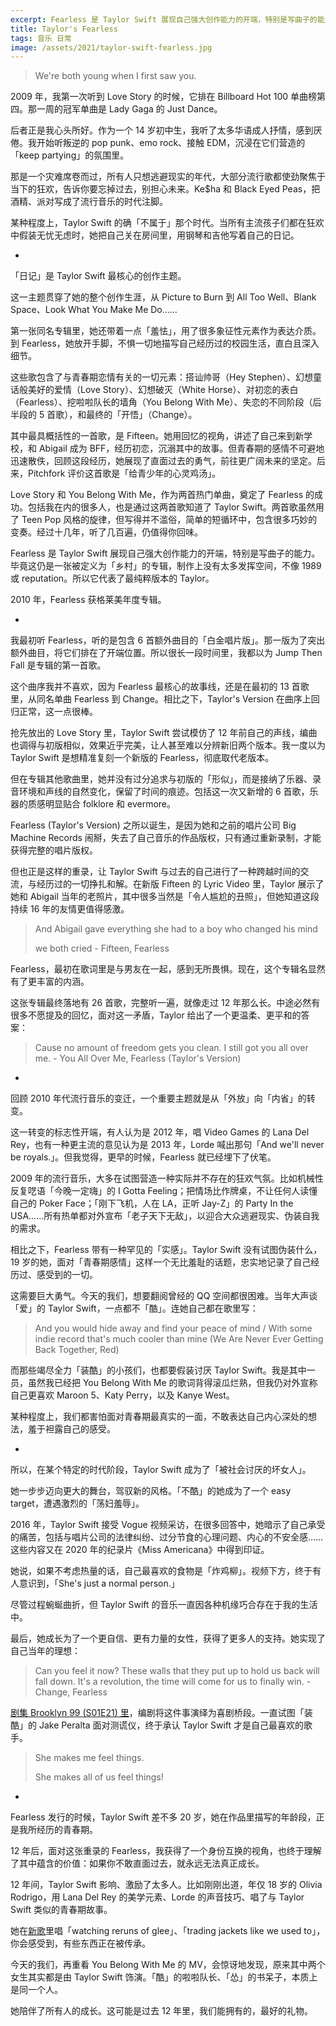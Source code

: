 ```yaml
---
excerpt: Fearless 是 Taylor Swift 展现自己强大创作能力的开端，特别是写曲子的能力。毕竟这仍是一张被定义为「乡村」的专辑，制作上没有太多发挥空间，不像 1989 或 reputation。所以它代表了最纯粹版本的 Taylor。
title: Taylor's Fearless
tags: 音乐 日常
image: /assets/2021/taylor-swift-fearless.jpg
---
```


> We're both young when I first saw you.

2009 年，我第一次听到 Love Story 的时候，它排在 Billboard Hot 100 单曲榜第四。那一周的冠军单曲是 Lady Gaga 的 Just Dance。

后者正是我心头所好。作为一个 14 岁初中生，我听了太多华语成人抒情，感到厌倦。我开始听叛逆的 pop punk、emo rock、接触 EDM，沉浸在它们营造的「keep partying」的氛围里。

那是一个灾难席卷而过，所有人只想逃避现实的年代，大部分流行歌都使劲聚焦于当下的狂欢，告诉你要忘掉过去，别担心未来。Ke$ha 和 Black Eyed Peas，把酒精、派对写成了流行音乐的时代注脚。

某种程度上，Taylor Swift 的确「不属于」那个时代。当所有主流孩子们都在狂欢中假装无忧无虑时，她把自己关在房间里，用钢琴和吉他写着自己的日记。

-

「日记」是 Taylor Swift 最核心的创作主题。

这一主题贯穿了她的整个创作生涯，从 Picture to Burn 到 All Too Well、Blank Space、Look What You Make Me Do……

第一张同名专辑里，她还带着一点「羞怯」，用了很多象征性元素作为表达介质。到 Fearless，她放开手脚，不惧一切地描写自己经历过的校园生活，直白且深入细节。

这些歌包含了与青春期恋情有关的一切元素：搭讪帅哥（Hey Stephen）、幻想童话般美好的爱情（Love Story）、幻想破灭（White Horse）、对初恋的表白（Fearless）、挖啦啦队长的墙角（You Belong With Me）、失恋的不同阶段（后半段的 5 首歌），和最终的「开悟」（Change）。

其中最具概括性的一首歌，是 Fifteen。她用回忆的视角，讲述了自己来到新学校，和 Abigail 成为 BFF，经历初恋，沉溺其中的故事。但青春期的感情不可避地迅速散佚，回顾这段经历，她展现了直面过去的勇气，前往更广阔未来的坚定。后来，Pitchfork 评价这首歌是「给青少年的心灵鸡汤」。

Love Story 和 You Belong With Me，作为两首热门单曲，奠定了 Fearless 的成功。包括我在内的很多人，也是通过这两首歌知道了 Taylor Swift。两首歌虽然用了 Teen Pop 风格的旋律，但写得并不滥俗，简单的短循环中，包含很多巧妙的变奏。经过十几年，听了几百遍，仍值得你回味。

Fearless 是 Taylor Swift 展现自己强大创作能力的开端，特别是写曲子的能力。毕竟这仍是一张被定义为「乡村」的专辑，制作上没有太多发挥空间，不像 1989 或 reputation。所以它代表了最纯粹版本的 Taylor。

2010 年，Fearless 获格莱美年度专辑。

-

我最初听 Fearless，听的是包含 6 首额外曲目的「白金唱片版」。那一版为了突出额外曲目，将它们排在了开端位置。所以很长一段时间里，我都以为 Jump Then Fall 是专辑的第一首歌。

这个曲序我并不喜欢，因为 Fearless 最核心的故事线，还是在最初的 13 首歌里，从同名单曲 Fearless 到 Change。相比之下，Taylor's Version 在曲序上回归正常，这一点很棒。

抢先放出的 Love Story 里，Taylor Swift 尝试模仿了 12 年前自己的声线，编曲也调得与初版相似，效果近乎完美，让人甚至难以分辨新旧两个版本。我一度以为 Taylor Swift 是想精准复刻一个新版的 Fearless，彻底取代老版本。

但在专辑其他歌曲里，她并没有过分追求与初版的「形似」，而是接纳了乐器、录音环境和声线的自然变化，保留了时间的痕迹。包括这一次又新增的 6 首歌，乐器的质感明显贴合 folklore 和 evermore。

Fearless (Taylor's Version) 之所以诞生，是因为她和之前的唱片公司 Big Machine Records 闹掰，失去了自己音乐的作品版权，只有通过重新录制，才能获得完整的唱片版权。

但也正是这样的重录，让 Taylor Swift 与过去的自己进行了一种跨越时间的交流，与经历过的一切挣扎和解。在新版 Fifteen 的 Lyric Video 里，Taylor 展示了她和 Abigail 当年的老照片，其中很多当然是「令人尴尬的丑照」，但她知道这段持续 16 年的友情更值得感激。

> And Abigail gave everything she had to a boy who changed his mind
>
> we both cried - Fifteen, Fearless

Fearless，最初在歌词里是与男友在一起，感到无所畏惧。现在，这个专辑名显然有了更丰富的内涵。

这张专辑最终落地有 26 首歌，完整听一遍，就像走过 12 年那么长。中途必然有很多不愿提及的回忆，面对这一矛盾，Taylor 给出了一个更温柔、更平和的答案：

> Cause no amount of freedom gets you clean. I still got you all over me. - You All Over Me, Fearless (Taylor's Version)

-

回顾 2010 年代流行音乐的变迁，一个重要主题就是从「外放」向「内省」的转变。

这一转变的标志性开端，有人认为是 2012 年，唱 Video Games 的 Lana Del Rey，也有一种更主流的意见认为是 2013 年，Lorde 喊出那句「And we'll never be royals.」。但我觉得，更早的时候，Fearless 就已经埋下了伏笔。

2009 年的流行音乐，大多在试图营造一种实际并不存在的狂欢气氛。比如机械性反复呓语「今晚一定嗨」的 I Gotta Feeling；把情场比作牌桌，不让任何人读懂自己的 Poker Face；「刚下飞机，人在 LA，正听 Jay-Z」的 Party In the USA……所有热单都对外宣布「老子天下无敌」，以迎合大众逃避现实、伪装自我的需求。

相比之下，Fearless 带有一种罕见的「实感」。Taylor Swift 没有试图伪装什么，19 岁的她，面对「青春期感情」这样一个无比羞耻的话题，忠实地记录了自己经历过、感受到的一切。

这需要巨大勇气。今天的我们，想要翻阅曾经的 QQ 空间都很困难。当年大声谈「爱」的 Taylor Swift，一点都不「酷」。连她自己都在歌里写：

> And you would hide away and find your peace of mind / With some indie record that's much cooler than mine (We Are Never Ever Getting Back Together, Red)

而那些竭尽全力「装酷」的小孩们，也都要假装讨厌 Taylor Swift。我是其中一员，虽然我已经把 You Belong With Me 的歌词背得滚瓜烂熟，但我仍对外宣称自己更喜欢 Maroon 5、Katy Perry，以及 Kanye West。

某种程度上，我们都害怕面对青春期最真实的一面，不敢表达自己内心深处的想法，羞于袒露自己的感受。

-

所以，在某个特定的时代阶段，Taylor Swift 成为了「被社会讨厌的坏女人」。

她一步步迈向更大的舞台，驾驭新的风格。「不酷」的她成为了一个 easy target，遭遇激烈的「荡妇羞辱」。

2016 年，Taylor Swift 接受 Vogue 视频采访，在很多回答中，她暗示了自己承受的痛苦，包括与唱片公司的法律纠纷、过分节食的心理问题、内心的不安全感……这些内容又在 2020 年的纪录片《Miss Americana》中得到印证。

她说，如果不考虑热量的话，自己最喜欢的食物是「炸鸡柳」。视频下方，终于有人意识到，「She's just a normal person.」

尽管过程蜿蜒曲折，但 Taylor Swift 的音乐一直因各种机缘巧合存在于我的生活中。

最后，她成长为了一个更自信、更有力量的女性，获得了更多人的支持。她实现了自己当年的理想：

> Can you feel it now? These walls that they put up to hold us back will fall down. It's a revolution, the time will come for us to finally win. - Change, Fearless

[剧集 Brooklyn 99 (S01E21) 里](https://youtu.be/uYx8kSiFqTg?t=54)，编剧将这件事演绎为喜剧桥段。一直试图「装酷」的 Jake Peralta 面对测谎仪，终于承认 Taylor Swift 才是自己最喜欢的歌手。

> She makes me feel things.
>
> She makes all of us feel things!

-

Fearless 发行的时候，Taylor Swift 差不多 20 岁，她在作品里描写的年龄段，正是我所经历的青春期。

12 年后，面对这张重录的 Fearless，我获得了一个身份互换的视角，也终于理解了其中蕴含的价值：如果你不敢直面过去，就永远无法真正成长。

12 年间，Taylor Swift 影响、激励了太多人。比如刚刚出道，年仅 18 岁的 Olivia Rodrigo，用 Lana Del Rey 的美学元素、Lorde 的声音技巧、唱了与 Taylor Swift 类似的青春期故事。

她在[新歌](https://youtu.be/cii6ruuycQA)里唱「watching reruns of glee」、「trading jackets like we used to」，你会感受到，有些东西正在被传承。

今天的我们，再重看 You Belong With Me 的 MV，会惊讶地发现，原来其中两个女生其实都是由 Taylor Swift 饰演。「酷」的啦啦队长、「怂」的书呆子，本质上是同一个人。

她陪伴了所有人的成长。这可能是过去 12 年里，我们能拥有的，最好的礼物。